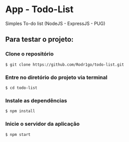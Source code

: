 # App - Todo-List
Simples To-do list  (NodeJS - ExpressJS - PUG)

Para testar o projeto:
---------------------- 

### Clone o repositório
`$ git clone https://github.com/Rodr1go/todo-list.git`

### Entre no diretório do projeto via terminal
`$ cd todo-list`

### Instale as dependências
`$ npm install`

### Inicie o servidor da aplicação
`$ npm start`